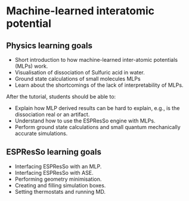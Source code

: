 # Machine-learned interatomic potential 

## Physics learning goals

* Short introduction to how machine-learned inter-atomic potentials (MLPs) work.
* Visualisation of dissociation of Sulfuric acid in water.
* Ground state calculations of small molecules MLPs
* Learn about the shortcomings of the lack of interpretability of MLPs.

After the tutorial, students should be able to:

* Explain how MLP derived results can be hard to explain, e.g., is the dissociation real or an artifact.
* Understand how to use the ESPResSo engine with MLPs.
* Perform ground state calculations and small quantum mechanically accurate simulations.

## ESPResSo learning goals

* Interfacing ESPResSo with an MLP.
* Interfacing ESPResSo with ASE.
* Performing geometry minimisation.
* Creating and filling simulation boxes.
* Setting thermostats and running MD.
